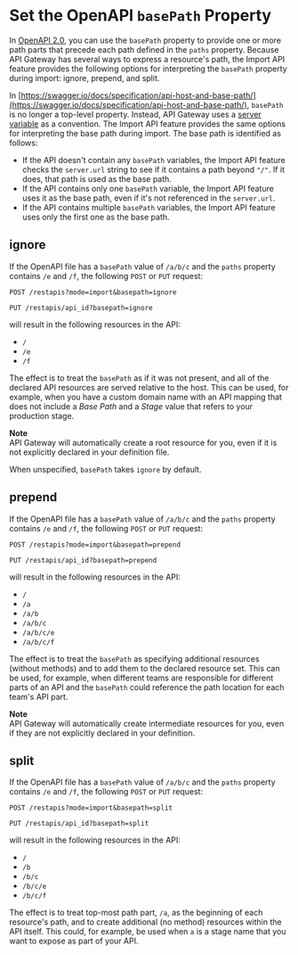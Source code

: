 # Set the OpenAPI `basePath` Property<a name="api-gateway-import-api-basePath"></a>

In [OpenAPI 2\.0](https://github.com/OAI/OpenAPI-Specification/blob/master/versions/2.0.md), you can use the `basePath` property to provide one or more path parts that precede each path defined in the `paths` property\. Because API Gateway has several ways to express a resource's path, the Import API feature provides the following options for interpreting the `basePath` property during import: ignore, prepend, and split\.

In [https://swagger.io/docs/specification/api-host-and-base-path/](https://swagger.io/docs/specification/api-host-and-base-path/), `basePath` is no longer a top\-level property\. Instead, API Gateway uses a [server variable](https://github.com/OAI/OpenAPI-Specification/blob/master/versions/3.0.0.md#serverVariableObject) as a convention\. The Import API feature provides the same options for interpreting the base path during import\. The base path is identified as follows:
+ If the API doesn't contain any `basePath` variables, the Import API feature checks the `server.url` string to see if it contains a path beyond `"/"`\. If it does, that path is used as the base path\.
+ If the API contains only one `basePath` variable, the Import API feature uses it as the base path, even if it's not referenced in the `server.url`\.
+ If the API contains multiple `basePath` variables, the Import API feature uses only the first one as the base path\.

## ignore<a name="api-gateway-import-api-basePath-ignore"></a>

If the OpenAPI file has a `basePath` value of `/a/b/c` and the `paths` property contains `/e` and `/f`, the following `POST` or `PUT` request: 

```
POST /restapis?mode=import&basepath=ignore
```

```
PUT /restapis/api_id?basepath=ignore
```

 will result in the following resources in the API: 
+ `/`
+ `/e`
+ `/f`

 The effect is to treat the `basePath` as if it was not present, and all of the declared API resources are served relative to the host\. This can be used, for example, when you have a custom domain name with an API mapping that does not include a *Base Path* and a *Stage* value that refers to your production stage\. 

**Note**  
 API Gateway will automatically create a root resource for you, even if it is not explicitly declared in your definition file\. 

 When unspecified, `basePath` takes `ignore` by default\. 

## prepend<a name="api-gateway-import-api-basePath-prepend"></a>

 If the OpenAPI file has a `basePath` value of `/a/b/c` and the `paths` property contains `/e` and `/f`, the following `POST` or `PUT` request: 

```
POST /restapis?mode=import&basepath=prepend
```

```
PUT /restapis/api_id?basepath=prepend
```

 will result in the following resources in the API: 
+ `/`
+ `/a`
+ `/a/b`
+ `/a/b/c`
+ `/a/b/c/e`
+ `/a/b/c/f`

 The effect is to treat the `basePath` as specifying additional resources \(without methods\) and to add them to the declared resource set\. This can be used, for example, when different teams are responsible for different parts of an API and the `basePath` could reference the path location for each team's API part\. 

**Note**  
 API Gateway will automatically create intermediate resources for you, even if they are not explicitly declared in your definition\. 

## split<a name="api-gateway-import-api-basePath-split"></a>

 If the OpenAPI file has a `basePath` value of `/a/b/c` and the `paths` property contains `/e` and `/f`, the following `POST` or `PUT` request: 

```
POST /restapis?mode=import&basepath=split
```

```
PUT /restapis/api_id?basepath=split
```

 will result in the following resources in the API: 
+ `/`
+ `/b`
+ `/b/c`
+ `/b/c/e`
+ `/b/c/f`

 The effect is to treat top\-most path part, `/a`, as the beginning of each resource's path, and to create additional \(no method\) resources within the API itself\. This could, for example, be used when `a` is a stage name that you want to expose as part of your API\. 